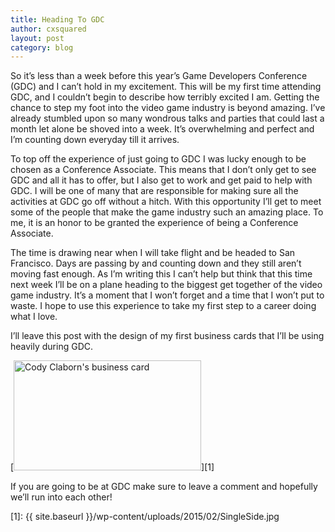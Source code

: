 ```yaml
---
title: Heading To GDC
author: cxsquared
layout: post
category: blog
---
```

So it&#8217;s less than a week before this year&#8217;s Game Developers Conference (GDC) and I can&#8217;t hold in my excitement. This will be my first time attending GDC, and I couldn&#8217;t begin to describe how terribly excited I am. Getting the chance to step my foot into the video game industry is beyond amazing. I&#8217;ve already stumbled upon so many wondrous talks and parties that could last a month let alone be shoved into a week. It&#8217;s overwhelming and perfect and I&#8217;m counting down everyday till it arrives.

To top off the experience of just going to GDC I was lucky enough to be chosen as a Conference Associate. This means that I don&#8217;t only get to see GDC and all it has to offer, but I also get to work and get paid to help with GDC. I will be one of many that are responsible for making sure all the activities at GDC go off without a hitch. With this opportunity I&#8217;ll get to meet some of the people that make the game industry such an amazing place. To me, it is an honor to be granted the experience of being a Conference Associate.

The time is drawing near when I will take flight and be headed to San Francisco. Days are passing by and counting down and they still aren&#8217;t moving fast enough. As I&#8217;m writing this I can&#8217;t help but think that this time next week I&#8217;ll be on a plane heading to the biggest get together of the video game industry. It&#8217;s a moment that I won&#8217;t forget and a time that I won&#8217;t put to waste. I hope to use this experience to take my first step to a career doing what I love.

I&#8217;ll leave this post with the design of my first business cards that I&#8217;ll be using heavily during GDC.

[<img class="alignnone size-medium wp-image-38" src="{{ site.baseurl }}/wp-content/uploads/2015/02/SingleSide-300x176.jpg" alt="Cody Claborn's business card" width="300" height="176" />][1] 

If you are going to be at GDC make sure to leave a comment and hopefully we&#8217;ll run into each other!

 [1]: {{ site.baseurl }}/wp-content/uploads/2015/02/SingleSide.jpg
